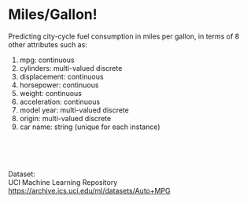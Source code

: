 # Miles/Gallon!
Predicting city-cycle fuel consumption in miles per gallon, in terms of 8 other attributes such as:
1. mpg: continuous
2. cylinders: multi-valued discrete
3. displacement: continuous
4. horsepower: continuous
5. weight: continuous
6. acceleration: continuous
7. model year: multi-valued discrete
8. origin: multi-valued discrete
9. car name: string (unique for each instance)

</br>
</br>
</br>



Dataset:</br>
UCI Machine Learning Repository</br>
https://archive.ics.uci.edu/ml/datasets/Auto+MPG


